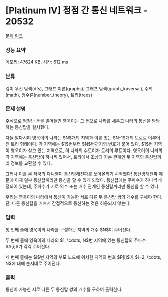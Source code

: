 # [Platinum IV] 정점 간 통신 네트워크 - 20532 

[문제 링크](https://www.acmicpc.net/problem/20532) 

### 성능 요약

메모리: 47624 KB, 시간: 612 ms

### 분류

깊이 우선 탐색(dfs), 그래프 이론(graphs), 그래프 탐색(graph_traversal), 수학(math), 정수론(number_theory), 트리(trees)

### 문제 설명

<p>주식으로 엄청난 돈을 벌어들인 영욱이는 그 돈으로 나라를 세우고 나라의 통신을 담당하는 통신탑을 설치했다.</p>

<p>다들 알다시피 영욱이의 나라는 $N$개의 지역과 이를 잇는 $N-1$개의 도로로 이루어진 트리 형태이다. 각 지역에는 $1$번부터 $N$번까지의 번호가 붙어 있다. $1$번 지역이 영욱이가 살고 있는 지역으로, 이 나라의 수도이자 트리의 루트이다. 영욱이의 나라의 각 지역에는 통신탑이 하나씩 있어서, 트리에서 조상과 자손 관계인 두 지역의 통신탑끼리 정보를 교환할 수 있다.</p>

<p>그러나 이를 본 적국의 다니엘이 통신방해전파를 쏘아올리기 시작했다! 통신방해전파 때문에 이제 일부 통신탑끼리만 통신을 할 수 있게 되었다. 통신탑에는 주파수가 하나씩 배정되어 있는데, 주파수가 서로 약수 또는 배수 관계인 통신탑끼리만 통신을 할 수 있다.</p>

<p>우리는 영욱이의 나라에서 통신이 가능한 서로 다른 두 통신탑 쌍의 개수를 구해야 한다. 단, 다른 통신탑을 거쳐서 간접적으로 통신하는 것은 허용되지 않는다.</p>

### 입력 

 <p>첫 번째 줄에 영욱이의 나라를 구성하는 지역의 개수 $N$이 주어진다.</p>

<p>두 번째 줄에 영욱이의 나라의 $1, \cdots, N$번 지역에 있는 통신탑의 주파수 $A[i]$가 각각 주어진다.</p>

<p>세 번째 줄에는 $i$번 지역의 부모 노드에 위치한 지역의 번호 $P[i]$가 $i=2, \cdots, N$에 대해 순서대로 주어진다.</p>

### 출력 

 <p>통신이 가능한 서로 다른 두 통신탑 쌍의 개수를 구하여 출력한다.</p>

